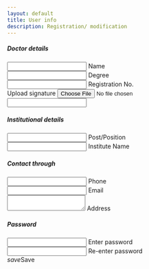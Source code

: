 ```yaml
---
layout: default
title: User info
description: Registration/ modification
---
```

<div class="row">
<form class="col s12">
  <div class="row">
    <h5>Doctor details</h5>
    <div class="input-field col s6">
      <input id="name" type="text" required="" aria-required="true">
      <label for="name">Name</label>
    </div>
    <div class="input-field col s6">
      <input id="degree" type="text" required="" aria-required="true">
      <label for="degree">Degree</label>
    </div>
    <div class="input-field col s6">
      <input id="regNo" type="text" required="" aria-required="true">
      <label for="regNo">Registration No.</label>
    </div>
    <div class="file-field input-field col s6">
      <div class="btn">
        <span>Upload signature</span>
        <input id="sign" type="file">
      </div>
      <div class="file-path-wrapper">
        <input class="file-path validate" type="text">
      </div>
    </div>
  </div>
  <div class="row">
    <h5>Institutional details</h5>
    <div class="input-field col s6">
      <input id="post" type="text">
      <label for="post">Post/Position</label>
    </div>
    <div class="input-field col s6">
      <input id="institute" type="text">
      <label for="institute">Institute Name</label>
    </div>
  </div>
  <div class="row">
    <h5>Contact through</h5>
    <div class="input-field col s6">
      <input id="phone" type="tel">
      <label for="phone">Phone</label>
    </div>
    <div class="input-field col s6">
      <input id="mail" type="email">
      <label for="mail">Email</label>
    </div>
    <div class="input-field col s6">
      <textarea id="address" class="materialize-textarea"></textarea>
      <label for="address">Address</label>
    </div>
  </div>
  <div class="row">
    <h5>Password</h5>
    <div class="input-field col s6">
      <input id="password" type="password">
      <label for="password">Enter password</label>
    </div>
    <div class="input-field col s6">
      <input id="rptPassword" type="password">
      <label for="rptPassword">Re-enter password</label>
    </div>
  </div>
  <a class="waves-effect waves-light btn" onclick="update();"><i class="material-icons left">save</i>Save</a>
</form>
</div>
<script>
function update(){
if ($('#password').val() != $('#rptPassword').val()){
  M.toast({html: 'Passwords not matching. Re-enter again.'});
  return;
  }

$("#main_content").html("Processing....Please wait.")
var data = JSON.stringify({
  password: $('#password').val(),
  name: $('#name').val(),
  institute: $('#institute').val(),
  degree: $('#degree').val(),
  regNo: $('#regNo').val(),
  post: $('#post').val(),
  phone: $('#phone').val(),
  mail: $('#mail').val(),
  address: $('#address').val()
  });
var url = "https://script.google.com/macros/s/AKfycbwfHSn8ysX_yhbNIx_FHtqwJhH1pqML_0fZ9QV65gjSbOOw2Wo/exec?callback=loadData&save=true&data="+data;
$.ajax({
crossDomain: true,
url: url,
method: "GET",
dataType: "jsonp"
});
  
}
function loadData(e) {
try {
$("#main_content").html("Registration successful!. Your login id number is: "+ e+ ". You can now <a href='/digirx'>login</a> and start using the app with this id and the password that you\'ve set.");
} catch(err){
$("#main_content").html(err);
  }
}
function otherSignedInStuff(googleUser){
//var profile = googleUser.getBasicProfile();
//$('#userMail').text(profile.getEmail());
//M.toast({html: 'Hi '+profile.getName()});
}
</script>
